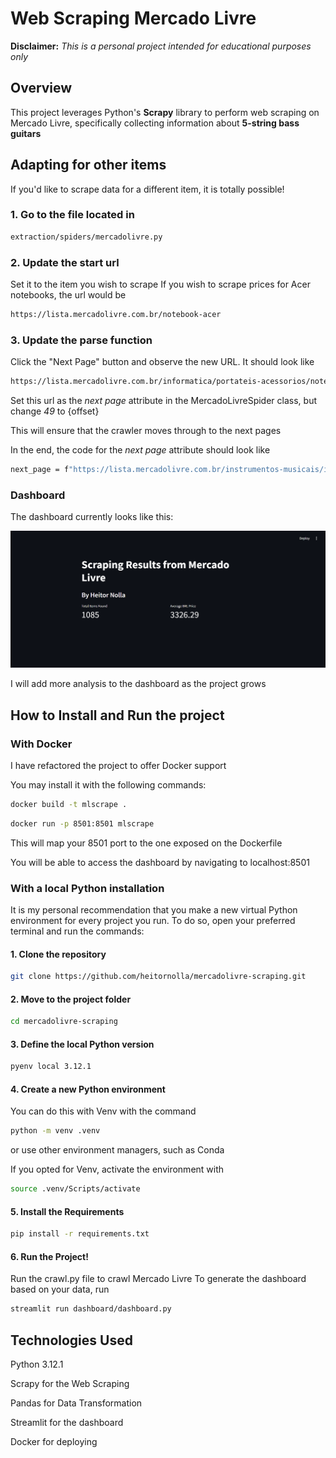 # Web Scraping Mercado Livre

**Disclaimer:**
_This is a personal project intended for educational purposes only_

## Overview

This project leverages Python's **Scrapy** library to perform web scraping on Mercado Livre, specifically collecting information about **5-string bass guitars**

## Adapting for other items

If you'd like to scrape data for a different item, it is totally possible!

### 1. Go to the file located in

```bash
extraction/spiders/mercadolivre.py
```

### 2. Update the start url

Set it to the item you wish to scrape
If you wish to scrape prices for Acer notebooks, the url would be

```bash
https://lista.mercadolivre.com.br/notebook-acer
```

### 3. Update the parse function

Click the "Next Page" button and observe the new URL. It should look like

```bash
https://lista.mercadolivre.com.br/informatica/portateis-acessorios/notebooks/acer/notebook-acer_Desde_49_NoIndex_True
```

Set this url as the _next page_ attribute in the MercadoLivreSpider class, but change _49_ to {offset}

This will ensure that the crawler moves through to the next pages

In the end, the code for the _next page_ attribute should look like

```bash
next_page = f"https://lista.mercadolivre.com.br/instrumentos-musicais/instrumentos-corda/baixos/baixo-5-cordas_Desde_{offset}_NoIndex_True_STRINGS*NUMBER_5-5"
```

### Dashboard

The dashboard currently looks like this:

!['Screenshot of the dashboard'](assets/screenshot.png)

I will add more analysis to the dashboard as the project grows

## How to Install and Run the project

### With Docker

I have refactored the project to offer Docker support

You may install it with the following commands:

```bash
docker build -t mlscrape .
```

```bash
docker run -p 8501:8501 mlscrape
```

This will map your 8501 port to the one exposed on the Dockerfile

You will be able to access the dashboard by navigating to localhost:8501

### With a local Python installation

It is my personal recommendation that you make a new virtual Python environment for every project you run. To do so, open your preferred terminal and run the commands:

#### 1. Clone the repository

```bash
git clone https://github.com/heitornolla/mercadolivre-scraping.git
```

#### 2. Move to the project folder

```bash
cd mercadolivre-scraping
```

#### 3. Define the local Python version

```bash
pyenv local 3.12.1
```

#### 4. Create a new Python environment

You can do this with Venv with the command

```bash
python -m venv .venv
```

or use other environment managers, such as Conda

If you opted for Venv, activate the environment with

```bash
source .venv/Scripts/activate
```

#### 5. Install the Requirements

```bash
pip install -r requirements.txt
```

#### 6. Run the Project!

Run the crawl.py file to crawl Mercado Livre
To generate the dashboard based on your data, run

```bash
streamlit run dashboard/dashboard.py
```

## Technologies Used

Python 3.12.1

Scrapy for the Web Scraping

Pandas for Data Transformation

Streamlit for the dashboard

Docker for deploying
